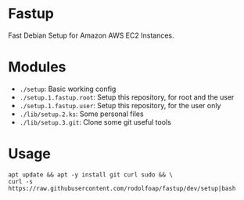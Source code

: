 # Fastup

Fast Debian Setup for Amazon AWS EC2 Instances.

# Modules

* `./setup`: Basic working config
* `./setup.1.fastup.root`: Setup this repository, for root and the user
* `./setup.1.fastup.user`: Setup this repository, for the user only
* `./lib/setup.2.ks`:      Some personal files
* `./lib/setup.3.git`:     Clone some git useful tools

# Usage

```
apt update && apt -y install git curl sudo && \
curl -s https://raw.githubusercontent.com/rodolfoap/fastup/dev/setup|bash
```
